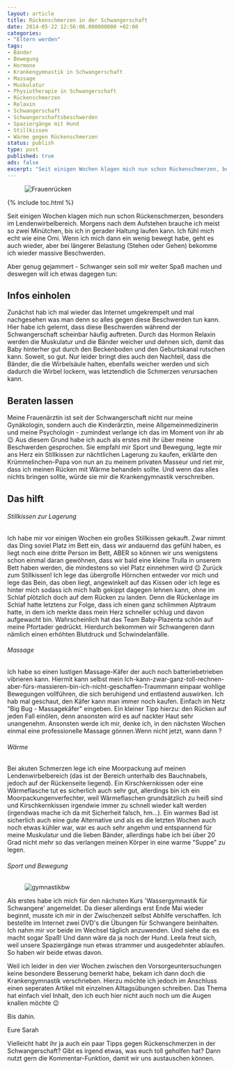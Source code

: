```yaml
---
layout: article
title: Rückenschmerzen in der Schwangerschaft
date: 2014-05-22 12:56:06.000000000 +02:00
categories:
- "Eltern werden"
tags:
- Bänder
- Bewegung
- Hormone
- Krankengymnastik in Schwangerschaft
- Massage
- Muskulatur
- Physiotherapie in Schwangerschaft
- Rückenschmerzen
- Relaxin
- Schwangerschaft
- Schwangerschaftsbeschwerden
- Spaziergänge mit Hund
- Stillkissen
- Wärme gegen Rückenschmerzen
status: publish
type: post
published: true
ads: false
excerpt: "Seit einigen Wochen klagen mich nun schon Rückenschmerzen, besonders im Lendenwirbelbereich. Morgens nach dem Aufstehen brauche ich meist so zwei Minütchen, bis ich in gerader Haltung laufen kann. Ich fühl mich echt wie eine Omi. Wenn ich mich dann ein wenig bewegt habe, geht es auch wieder, aber bei längerer Belastung (Stehen oder Gehen) bekomme ich wieder massive Beschwerden."
---
```

<figure>
	<img src="{{ site.url }}/images/body-143798_640.jpg" alt="Frauenrücken" />
</figure>

{% include toc.html %}

Seit einigen Wochen klagen mich nun schon Rückenschmerzen, besonders im Lendenwirbelbereich. Morgens nach dem Aufstehen brauche ich meist so zwei Minütchen, bis ich in gerader Haltung laufen kann. Ich fühl mich echt wie eine Omi. Wenn ich mich dann ein wenig bewegt habe, geht es auch wieder, aber bei längerer Belastung (Stehen oder Gehen) bekomme ich wieder massive Beschwerden.

Aber genug gejammert - Schwanger sein soll mir weiter Spaß machen und deswegen will ich etwas dagegen tun:

## Infos einholen

Zunächst hab ich mal wieder das Internet umgekrempelt und mal nachgesehen was man denn so alles gegen diese Beschwerden tun kann. Hier habe ich gelernt, dass diese Beschwerden während der Schwangerschaft scheinbar häufig auftreten.
Durch das Hormon Relaxin werden die Muskulatur und die Bänder weicher und dehnen sich, damit das Baby hinterher gut durch den Beckenboden und den Geburtskanal rutschen kann.
Soweit, so gut. Nur leider bringt dies auch den Nachteil, dass die Bänder, die die Wirbelsäule halten, ebenfalls weicher werden und sich dadurch die Wirbel lockern, was letztendlich die Schmerzen verursachen kann.

## Beraten lassen

Meine Frauenärztin ist seit der Schwangerschaft nicht nur meine Gynäkologin, sondern auch die Kinderärztin, meine Allgemeinmedizinerin und meine Psychologin - zumindest verlange ich das im Moment von ihr ab :wink:
Aus diesem Grund habe ich auch als erstes mit ihr über meine Beschwerden gesprochen. Sie empfahl mir Sport und Bewegung, legte mir ans Herz ein Stillkissen zur nächtlichen Lagerung zu kaufen, erklärte den Krümmelinchen-Papa von nun an zu meinem privaten Masseur und riet mir, dass ich meinen Rücken mit Wärme behandeln sollte. Und wenn das alles nichts bringen sollte, würde sie mir die Krankengymnastik verschreiben.

## Das hilft

###### Stillkissen zur Lagerung
Ich habe mir vor einigen Wochen ein großes Stillkissen gekauft. Zwar nimmt das Ding soviel Platz im Bett ein, dass wir andauernd das gefühl haben, es liegt noch eine dritte Person im Bett, ABER so können wir uns wenigstens schon einmal daran gewöhnen, dass wir bald eine kleine Trulla in unserem Bett haben werden, die mindestens so viel Platz einnehmen wird :wink:
Zurück zum Stillkissen! Ich lege das übergroße Hörnchen entweder vor mich und lege das Bein, das oben liegt, angewinkelt auf das Kissen oder ich lege es hinter mich sodass ich mich halb gekippt dagegen lehnen kann, ohne im Schlaf plötzlich doch auf dem Rücken zu landen. Denn die Rückenlage im Schlaf hatte letztens zur Folge, dass ich einen ganz schlimmen Alptraum hatte, in dem ich merkte dass mein Herz schneller schlug und davon aufgewacht bin. Wahrscheinlich hat das Team Baby-Plazenta schön auf meine Pfortader gedrückt. Hierdurch bekommen wir Schwangeren dann nämlich einen erhöhten Blutdruck und Schwindelanfälle.

###### Massage
Ich habe so einen lustigen Massage-Käfer der auch noch batteriebetrieben vibrieren kann. Hiermit kann selbst mein Ich-kann-zwar-ganz-toll-rechnen-aber-fürs-massieren-bin-ich-nicht-geschaffen-Traummann einpaar wohlige Bewegungen vollführen, die sich beruhigend und entlastend auswirken. Ich hab mal geschaut, den Käfer kann man immer noch kaufen. Einfach im Netz "Big Bug - Massagekäfer" eingeben. Ein kleiner Tipp hierzu: den Rücken auf jeden Fall einölen, denn ansonsten wird es auf nackter Haut sehr unangenehm.
Ansonsten werde ich mir, denke ich, in den nächsten Wochen einmal eine professionelle Massage gönnen.Wenn nicht jetzt, wann dann ?

###### Wärme
Bei akuten Schmerzen lege ich eine Moorpackung auf meinen Lendenwirbelbereich (das ist der Bereich unterhalb des Bauchnabels, jedoch auf der Rückenseite liegend). Ein Kirschkernkissen oder eine Wärmeflasche tut es sicherlich auch sehr gut, allerdings bin ich ein Moorpackungenverfechter, weil Wärmeflaschen grundsätzlich zu heiß sind und Kirschkernkissen irgendwie immer zu schnell wieder kalt werden (irgendwas mache ich da mit Sicherheit falsch, hm...).
Ein warmes Bad ist sicherlich auch eine gute Alternative und als es die letzten Wochen auch noch etwas kühler war, war es auch sehr angehm und entspannend für meine Muskulatur und die lieben Bänder, allerdings habe ich bei über 20 Grad nicht mehr so das verlangen meinen Körper in eine warme "Suppe" zu legen.

###### Sport und Bewegung

<figure>
	<img src="{{ site.url }}/images/gymnastikbw.jpg" alt="gymnastikbw" />
</figure>

Als erstes habe ich mich für den nächsten Kurs 'Wassergymnastik für Schwangere' angemeldet. Da dieser allerdings erst Ende Mai wieder beginnt, musste ich mir in der Zwischenzeit selbst Abhilfe verschaffen. Ich bestellte im Internet zwei DVD's die Übungen für Schwangere beinhalten. Ich nahm mir vor beide im Wechsel täglich anzuwenden. Und siehe da: es macht sogar Spaß!
Und dann wäre da ja noch der Hund. Leela freut sich, weil unsere Spaziergänge nun etwas strammer und ausgedehnter ablaufen. So haben wir beide etwas davon.

Weil ich leider in den vier Wochen zwischen den Vorsorgeuntersuchungen keine besondere Besserung bemerkt habe, bekam ich dann doch die Krankengymnastik verschrieben. Hierzu möchte ich jedoch im Anschluss einen seperaten Artikel mit einzelnen Alltagsübungen schreiben. Das Thema hat einfach viel Inhalt, den ich euch hier nicht auch noch um die Augen knallen möchte :wink:



Bis dahin.

Eure Sarah



Vielleicht habt ihr ja auch ein paar Tipps gegen Rückenschmerzen in der Schwangerschaft? Gibt es irgend etwas, was euch toll geholfen hat? Dann nutzt gern die Kommentar-Funktion, damit wir uns austauschen können.



